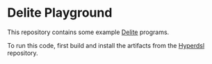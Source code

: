 Delite Playground
=================

This repository contains some example [Delite](http://stanford-ppl.github.io/Delite/) 
programs.

To run this code, first build and install the artifacts from 
the [Hyperdsl](https://github.com/stanford-ppl/hyperdsl)
repository.
